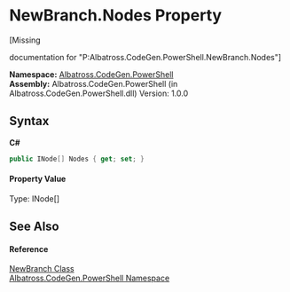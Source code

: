 # NewBranch.Nodes Property 
 

\[Missing <summary> documentation for "P:Albatross.CodeGen.PowerShell.NewBranch.Nodes"\]

**Namespace:**&nbsp;<a href="73820E42.md">Albatross.CodeGen.PowerShell</a><br />**Assembly:**&nbsp;Albatross.CodeGen.PowerShell (in Albatross.CodeGen.PowerShell.dll) Version: 1.0.0

## Syntax

**C#**<br />
``` C#
public INode[] Nodes { get; set; }
```


#### Property Value
Type: INode[]

## See Also


#### Reference
<a href="7BDF091D.md">NewBranch Class</a><br /><a href="73820E42.md">Albatross.CodeGen.PowerShell Namespace</a><br />